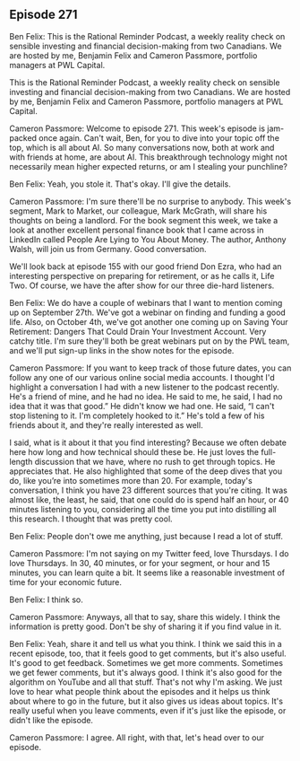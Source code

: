 ## Episode 271

Ben Felix: This is the Rational Reminder Podcast, a weekly reality check on sensible investing and financial decision-making from two Canadians. We are hosted by me, Benjamin Felix and Cameron Passmore, portfolio managers at PWL Capital.

This is the Rational Reminder Podcast, a weekly reality check on sensible investing and financial decision-making from two Canadians. We are hosted by me, Benjamin Felix and Cameron Passmore, portfolio managers at PWL Capital.

Cameron Passmore:  Welcome to episode 271. This week's episode is jam-packed once again. Can't wait, Ben, for you to dive into your topic off the top, which is all about AI. So many conversations now, both at work and with friends at home, are about AI. This breakthrough technology might not necessarily mean higher expected returns, or am I stealing your punchline?

Ben Felix: Yeah, you stole it. That's okay. I'll give the details.

Cameron Passmore: I'm sure there'll be no surprise to anybody. This week's segment, Mark to Market, our colleague, Mark McGrath, will share his thoughts on being a landlord. For the book segment this week, we take a look at another excellent personal finance book that I came across in LinkedIn called People Are Lying to You About Money. The author, Anthony Walsh, will join us from Germany. Good conversation.

We'll look back at episode 155 with our good friend Don Ezra, who had an interesting perspective on preparing for retirement, or as he calls it, Life Two. Of course, we have the after show for our three die-hard listeners.

Ben Felix:  We do have a couple of webinars that I want to mention coming up on September 27th. We've got a webinar on finding and funding a good life. Also, on October 4th, we've got another one coming up on Saving Your Retirement: Dangers That Could Drain Your Investment Account. Very catchy title. I'm sure they'll both be great webinars put on by the PWL team, and we'll put sign-up links in the show notes for the episode.

Cameron Passmore:   If you want to keep track of those future dates, you can follow any one of our various online social media accounts. I thought I'd highlight a conversation I had with a new listener to the podcast recently. He's a friend of mine, and he had no idea. He said to me, he said, I had no idea that it was that good.” He didn't know we had one. He said, “I can't stop listening to it. I'm completely hooked to it.” He's told a few of his friends about it, and they're really interested as well.

I said, what is it about it that you find interesting? Because we often debate here how long and how technical should these be. He just loves the full-length discussion that we have, where no rush to get through topics. He appreciates that. He also highlighted that some of the deep dives that you do, like you’re into sometimes more than 20. For example, today's conversation, I think you have 23 different sources that you're citing. It was almost like, the least, he said, that one could do is spend half an hour, or 40 minutes listening to you, considering all the time you put into distilling all this research. I thought that was pretty cool.

Ben Felix: People don't owe me anything, just because I read a lot of stuff.

Cameron Passmore: I'm not saying on my Twitter feed, love Thursdays. I do love Thursdays. In 30, 40 minutes, or for your segment, or hour and 15 minutes, you can learn quite a bit. It seems like a reasonable investment of time for your economic future.

Ben Felix: I think so.

Cameron Passmore:  Anyways, all that to say, share this widely. I think the information is pretty good. Don't be shy of sharing it if you find value in it.

Ben Felix: Yeah, share it and tell us what you think. I think we said this in a recent episode, too, that it feels good to get comments, but it's also useful. It's good to get feedback. Sometimes we get more comments. Sometimes we get fewer comments, but it's always good. I think it's also good for the algorithm on YouTube and all that stuff. That's not why I'm asking. We just love to hear what people think about the episodes and it helps us think about where to go in the future, but it also gives us ideas about topics. It's really useful when you leave comments, even if it's just like the episode, or didn't like the episode.

Cameron Passmore:  I agree. All right, with that, let's head over to our episode.